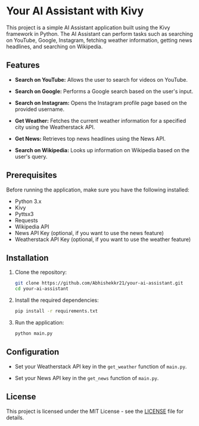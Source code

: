 # Your AI Assistant with Kivy

This project is a simple AI Assistant application built using the Kivy framework in Python. The AI Assistant can perform tasks such as searching on YouTube, Google, Instagram, fetching weather information, getting news headlines, and searching on Wikipedia.

## Features

- **Search on YouTube:** Allows the user to search for videos on YouTube.

- **Search on Google:** Performs a Google search based on the user's input.

- **Search on Instagram:** Opens the Instagram profile page based on the provided username.

- **Get Weather:** Fetches the current weather information for a specified city using the Weatherstack API.

- **Get News:** Retrieves top news headlines using the News API.

- **Search on Wikipedia:** Looks up information on Wikipedia based on the user's query.

## Prerequisites

Before running the application, make sure you have the following installed:

- Python 3.x
- Kivy
- Pyttsx3
- Requests
- Wikipedia API
- News API Key (optional, if you want to use the news feature)
- Weatherstack API Key (optional, if you want to use the weather feature)

## Installation

1. Clone the repository:

    ```bash
    git clone https://github.com/Abhishekkr21/your-ai-assistant.git
    cd your-ai-assistant
    ```

2. Install the required dependencies:

    ```bash
    pip install -r requirements.txt
    ```

3. Run the application:

    ```bash
    python main.py
    ```

## Configuration

- Set your Weatherstack API key in the `get_weather` function of `main.py`.
  
- Set your News API key in the `get_news` function of `main.py`.

## License

This project is licensed under the MIT License - see the [LICENSE](LICENSE) file for details.
